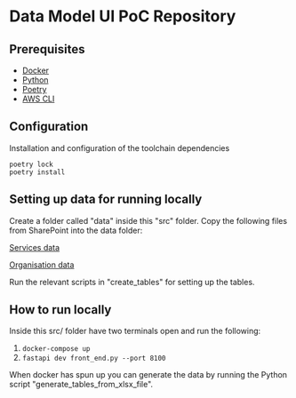 # Data Model UI PoC Repository

## Prerequisites

- [Docker](https://www.docker.com/)
- [Python](https://www.python.org/)
- [Poetry](https://python-poetry.org/)
- [AWS CLI](https://aws.amazon.com/cli/)

## Configuration

Installation and configuration of the toolchain dependencies

```shell
poetry lock
poetry install
```

## Setting up data for running locally

Create a folder called "data" inside this "src" folder.
Copy the following files from SharePoint into the data folder:

[Services data](https://nhs.sharepoint.com/:x:/r/sites/msteams_73d944/Shared%20Documents/Dos%20Data/DOS%20Dataset/service-related-data-20231004.xlsx?d=wfad580d50e0c422ea60c97729f183473&csf=1&web=1&e=HJrgwv)

[Organisation data](https://nhs.sharepoint.com/:x:/r/sites/msteams_73d944/Shared%20Documents/Dos%20Data/DOS%20Dataset/DoS_Pharmacy_Organisations.xlsx?d=w926886aae4b04de2a68629c2bb2bc3c7&csf=1&web=1&e=ZemEoc)

Run the relevant scripts in "create_tables" for setting up the tables.

## How to run locally

Inside this src/ folder have two terminals open and run the following:

1. ``` docker-compose up ```
2. ``` fastapi dev front_end.py --port 8100 ```

When docker has spun up you can generate the data by running the Python script "generate_tables_from_xlsx_file".
